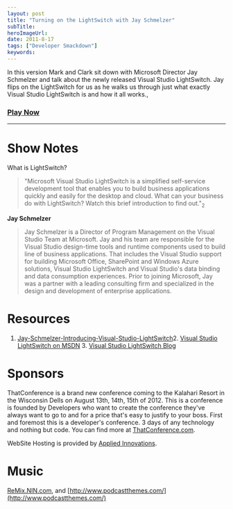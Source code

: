 ```yaml
---
layout: post 
title: "Turning on the LightSwitch with Jay Schmelzer"
subTitle: 
heroImageUrl: 
date: 2011-8-17
tags: ["Developer Smackdown"]
keywords: 
---
```


In this version Mark and Clark sit down with Microsoft Director Jay Schmelzer and talk about the newly released Visual Studio LightSwitch.  Jay flips on the LightSwitch for us as he walks us through just what exactly Visual Studio LightSwitch is and how it all works.,

### [Play Now](http://www.podtrac.com/pts/redirect.mp3/DeveloperSmackdown.com/Services/PodcastServices.svc/GetPodcast/ds_057.mp3)

* * *
<p>

# Show Notes

<p>What is LightSwitch?

> "Microsoft Visual Studio LightSwitch is a simplified self-service development tool that enables you to build business applications quickly and easily for the desktop and cloud. What can your business do with LightSwitch? Watch this brief introduction to find out."<sub>2</sub>

**Jay Schmelzer**

> Jay Schmelzer is a Director of Program Management on the Visual Studio Team at Microsoft.  Jay and his team are responsible for the Visual Studio design-time tools and runtime components used to build line of business applications. That includes the Visual Studio support for building Microsoft Office, SharePoint and Windows Azure solutions, Visual Studio LightSwitch and Visual Studio's data binding and data consumption experiences.  Prior to joining Microsoft, Jay was a partner with a leading consulting firm and specialized in the design and development of enterprise applications.

# Resources

1.  [Jay-Schmelzer-Introducing-Visual-Studio-LightSwitch](http://channel9.msdn.com/Blogs/Dan/Jay-Schmelzer-Introducing-Visual-Studio-LightSwitch)2.  [Visual Studio LightSwitch on MSDN](http://www.microsoft.com/visualstudio/en-us/lightswitch)&#160;3.  [Visual Studio LightSwitch Blog](http://blogs.msdn.com/b/lightswitch/)&#160;

# Sponsors

ThatConference is a brand new conference coming to the Kalahari Resort in the Wisconsin Dells on August 13th, 14th, 15th of 2012\. This is a conference is founded by Developers who want to create the conference they've always want to go to and for a price that's easy to justify to your boss. First and foremost this is a developer's conference. 3 days of any technology and nothing but code. You can find more at [ThatConference.com](http://ThatConference.com).

WebSite Hosting is provided by [Applied Innovations](http://www.appliedi.net/).

# Music

[ReMix.NIN.com](http://ReMix.NIN.com), and [http://www.podcastthemes.com/](http://www.podcastthemes.com/)
</p>
